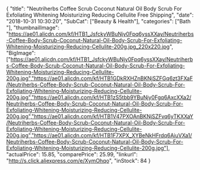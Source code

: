 {
	"title": "Neutriherbs Coffee Scrub Coconut Natural Oil Body Scrub For Exfoliating Whitening Moisturizing Reducing Cellulite Free Shipping",
	"date": "2018-10-31 10:30:20",
	"SubCat": ["Beauty & Health"],
	"categories": ["Bath "],
	"thumbnailImage": "https://ae01.alicdn.com/kf/HTB1_JsfckyWBuNjy0Fpq6yssXXay/Neutriherbs-Coffee-Body-Scrub-Coconut-Natural-Oil-Body-Scrub-For-Exfoliating-Whitening-Moisturizing-Reducing-Cellulite-200g.jpg_220x220.jpg",
	"BigImage": ["https://ae01.alicdn.com/kf/HTB1_JsfckyWBuNjy0Fpq6yssXXay/Neutriherbs-Coffee-Body-Scrub-Coconut-Natural-Oil-Body-Scrub-For-Exfoliating-Whitening-Moisturizing-Reducing-Cellulite-200g.jpg","https://ae01.alicdn.com/kf/HTB1GDkRXHZnBKNjSZFGq6zt3FXaF/Neutriherbs-Coffee-Body-Scrub-Coconut-Natural-Oil-Body-Scrub-For-Exfoliating-Whitening-Moisturizing-Reducing-Cellulite-200g.jpg","https://ae01.alicdn.com/kf/HTB1zS5tbb9YBuNjy0Fgq6AxcXXa2/Neutriherbs-Coffee-Body-Scrub-Coconut-Natural-Oil-Body-Scrub-For-Exfoliating-Whitening-Moisturizing-Reducing-Cellulite-200g.jpg","https://ae01.alicdn.com/kf/HTB1V47PXOAnBKNjSZFvq6yTKXXaY/Neutriherbs-Coffee-Body-Scrub-Coconut-Natural-Oil-Body-Scrub-For-Exfoliating-Whitening-Moisturizing-Reducing-Cellulite-200g.jpg","https://ae01.alicdn.com/kf/HTB1F7XPX_XYBeNkHFrdq6AiuVXa1/Neutriherbs-Coffee-Body-Scrub-Coconut-Natural-Oil-Body-Scrub-For-Exfoliating-Whitening-Moisturizing-Reducing-Cellulite-200g.jpg"],
	"actualPrice": 15.85,
	"comparePrice": 25.99,
	"linkurl": "http://s.click.aliexpress.com/e/XymOhqo",
	"inStock": 84
}
